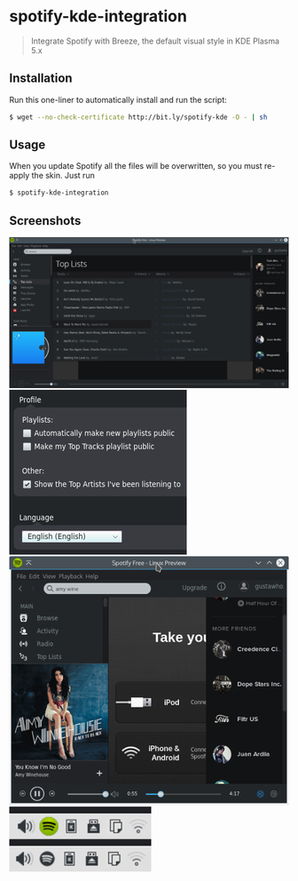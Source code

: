 # spotify-kde-integration

> Integrate Spotify with Breeze, the default visual style in KDE Plasma 5.x

## Installation

Run this one-liner to automatically install and run the script:

```bash
$ wget --no-check-certificate http://bit.ly/spotify-kde -O - | sh
```
## Usage

When you update Spotify all the files will be overwritten, so you must re-apply the skin. Just run

```bash
$ spotify-kde-integration
```
## Screenshots

![Main window](screenshots/main-window.png)
![Controls](screenshots/controls.png)
![Control bar](screenshots/playbar.png)
![Tray icon](screenshots/tray.png)
